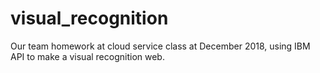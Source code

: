 # visual_recognition
Our team homework at cloud service class at December 2018, using IBM API to make a visual recognition web.
